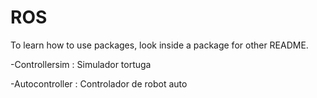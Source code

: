 # ROS
To learn how to use packages, look inside a package for other README.

-Controllersim : Simulador tortuga

-Autocontroller : Controlador de robot auto
